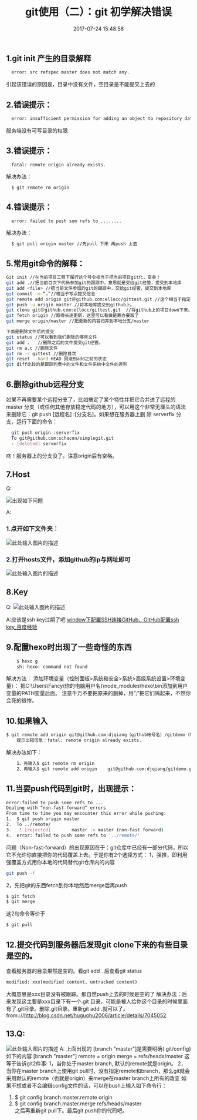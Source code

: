 ﻿---
layout: '[poto]'
title: git使用（二）：git 初学解决错误
date: 2017-07-24 15:48:58
tags: [git]
categories: [git]#文章分类目录，可以为空，注意:后面有个空格
---
## 1.git init 产生的目录解释
```bash
  error: src refspec master does not match any.
```
引起该错误的原因是，目录中没有文件，空目录是不能提交上去的
## 2.错误提示：
```bash
  error: insufficient permission for adding an object to repository database ./objects
```
服务端没有可写目录的权限
## 3.错误提示：
```
  fatal: remote origin already exists.
```
  解决办法：
```
  $ git remote rm origin
```
## 4.错误提示：
```
  error: failed to push som refs to ........
```
  解决办法：
```bash
  $ git pull origin master //先pull 下来 再push 上去
```
## 5.常用git命令的解释：
```bash
Git init //在当前项目工程下履行这个号令相当于把当前项目git化，变身！
git add .//把当前目次下代码参加git的跟踪中，意思就是交给git经管，提交到本地库
git add <file> //把当前文件参加的git的跟踪中，交给git经管，提交到本地库
git commit -m “…”//相当于写点提交信息
git remote add origin git＠github.com:ellocc/gittest.git //这个相当于指定本地库与github上的哪个项目相连
git push -u origin master //将本地库提交到github上。
git clone git＠github.com:ellocc/gittest.git  //将github上的项目down下来。
git fetch origin //取得长途更新，这里可以看做是筹办要取了
git merge origin/master //把更新的内容归并到本地分支/master
```
```bash
下面是删除文件后的提交
git status //可以看到我们删除的哪些文件
git add .   //删除之后的文件提交git经管。
git rm a.c //删除文件
git rm -r gittest //删除目次 
git reset --hard HEAD 回滚到add之前的状态
git diff比较的是跟踪列表中的文件和文件系统中文件的差别
```
## 6.删除github远程分支
如果不再需要某个远程分支了，比如搞定了某个特性并把它合并进了远程的 master 分支（或任何其他存放稳定代码的地方），可以用这个非常无厘头的语法来删除它：git push  [远程名] :[分支名]。如果想在服务器上删 
除 serverfix 分支，运行下面的命令：
```bash
  git push origin :serverfix
  To git@github.com:schacon/simplegit.git
  - [deleted] serverfix
```
  咚！服务器上的分支没了。注意origin后有空格。
## 7.Host
Q:

![出现如下问题][1]

A:
### 1.点开如下文件夹：
![此处输入图片的描述][2]
### 2.打开hosts文件，添加github的ip与网址即可
 ![此处输入图片的描述][3] 
 
## 8.Key
  
 Q: 
 ![此处输入图片的描述][4]
  
A:应该是ssh key过期了吧
[window下配置SSH连接GitHub、GitHub配置ssh key_百度经验][5] 

## 9.配置hexo时出现了一些奇怪的东西
```bash
	$ hexo g
    sh: hexo: command not found
```
解决方法：
添加环境变量（控制面板>系统和安全>系统>高级系统设置>环境变量）：
把C:\Users\Fancy(你的电脑用户名)\node_modules\hexo\bin添加到用户变量的PATH变量后面。
注意千万不要把原来的删掉，用”;”把它们隔起来，不然你会死的很惨。

## 10.如果输入
```bash
$ git remote add origin git@github.com:djqiang（github帐号名）/gitdemo（项目名）.git       
    提示出错信息：fatal: remote origin already exists.
```

解决办法如下：
```bash
    1、先输入$ git remote rm origin
    2、再输入$ git remote add origin    git@github.com:djqiang/gitdemo.git 就不会报错了！
```

## 11.当要push代码到git时，出现提示：
```bash
error:failed to push some refs to ...
Dealing with “non-fast-forward” errors
From time to time you may encounter this error while pushing:
1.	$ git push origin master  
2.	To ../remote/  
3.	 ! [rejected]        master -> master (non-fast forward)  
4.	error: failed to push some refs to '../remote/'  
```
问题（Non-fast-forward）的出现原因在于：git仓库中已经有一部分代码，所以它不允许你直接把你的代码覆盖上去。于是你有2个选择方式：
1，强推，即利用强覆盖方式用你本地的代码替代git仓库内的内容
```bash
git push -f
```
2，先把git的东西fetch到你本地然后merge后再push
```bash
$ git fetch
$ git merge
```
这2句命令等价于
```bash
$ git pull  
```

## 12.提交代码到服务器后发现git clone下来的有些目录是空的。
查看服务器的目录果然是空的。看git add .    后查看git  status 
```bash 
modified: xxx(modified content, untracked content)
```
大概意思是xxx目录没有被跟踪。那自然push上去的时候是空的了
解决办法：后来发现这主要是xxx目录下有一个.git 目录，可能是被人给你这个目录的时候里面有了.git目录。删除.git目录。重新git add .就可以了。
from:://http://blog.csdn.net/huguohu2006/article/details/7045052

## 13.Q:
![此处输入图片的描述][6]
A:
上面出现的 [branch "master"]是需要明确(.git/config)如下的内容
[branch "master"]
    remote = origin
    merge = refs/heads/master
这等于告诉git2件事:
1，当你处于master branch, 默认的remote就是origin。
2，当你在master branch上使用git pull时，没有指定remote和branch，那么git就会采用默认的remote（也就是origin）来merge在master branch上所有的改变
如果不想或者不会编辑config文件的话，可以在bush上输入如下命令行：
1.	$ git config branch.master.remote origin  
2.	$ git config branch.master.merge refs/heads/master  
之后再重新git pull下。最后git push你的代码吧。


  [1]: http://otl5jere6.bkt.clouddn.com/hostq.png
  [2]: http://otl5jere6.bkt.clouddn.com/hosta.png
  [3]: http://otl5jere6.bkt.clouddn.com/hosta2.png
  [4]: http://otl5jere6.bkt.clouddn.com/qkey.png
  [5]: http://jingyan.baidu.com/article/a65957f4e91ccf24e77f9b11.html
  [6]: http://otl5jere6.bkt.clouddn.com/git%E4%BD%BF%E7%94%A8%EF%BC%88%E4%BA%8C%EF%BC%89%EF%BC%9Agit%20%E5%88%9D%E5%AD%A6%E8%A7%A3%E5%86%B3%E9%94%99%E8%AF%AF-12%E5%9B%BE.png
